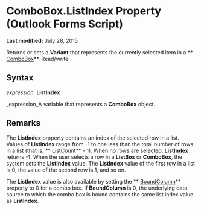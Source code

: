 
# ComboBox.ListIndex Property (Outlook Forms Script)

 **Last modified:** July 28, 2015

Returns or sets a  **Variant** that represents the currently selected item in a ** [ComboBox](31e7c1de-ee4e-b3d9-4579-7fc6b215bad3.md)**. Read/write.

## Syntax

 _expression_. **ListIndex**

 _expression_A variable that represents a  **ComboBox** object.


## Remarks

The  **ListIndex** property contains an index of the selected row in a list. Values of **ListIndex** range from -1 to one less than the total number of rows in a list (that is, ** [ListCount](8ea1e997-470f-1336-5a72-ce66ece1f292.md)** - 1). When no rows are selected, **ListIndex** returns -1. When the user selects a row in a **ListBox** or **ComboBox**, the system sets the  **ListIndex** value. The **ListIndex** value of the first row in a list is 0, the value of the second row is 1, and so on.

The  **ListIndex** value is also available by setting the ** [BoundColumn](0ebc2ce0-f3f6-ce96-749c-be49343bc978.md)** property to 0 for a combo box. If **BoundColumn** is 0, the underlying data source to which the combo box is bound contains the same list index value as **ListIndex**.

